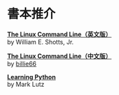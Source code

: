 # 書本推介

**[The Linux Command Line（英文版）](http://linuxcommand.org/tlcl.php)**  
by William E. Shotts, Jr.

**[The Linux Command Line（中文版）](http://billie66.github.io/TLCL/book)**  
by [billie66](https://github.com/billie66/TLCL)

**[Learning Python](http://shop.oreilly.com/product/0636920028154.do)**  
by Mark Lutz
